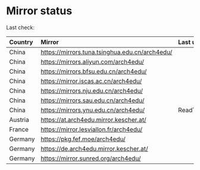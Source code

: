 <script src="./time.js"></script>
# Mirror status
Last check: <script type="text/javascript">localize(1688224705.6536736);</script>

|Country|Mirror|Last update|
|:------|:-----|:----------|
|China|https://mirrors.tuna.tsinghua.edu.cn/arch4edu/|<script type="text/javascript">localize(1688193229);</script>|
|China|https://mirrors.aliyun.com/arch4edu/|<script type="text/javascript">localize(1688106960);</script>|
|China|https://mirrors.bfsu.edu.cn/arch4edu/|<script type="text/javascript">localize(1688193229);</script>|
|China|https://mirror.iscas.ac.cn/arch4edu/|<script type="text/javascript">localize(1688193229);</script>|
|China|https://mirrors.nju.edu.cn/arch4edu/|<script type="text/javascript">localize(1688106960);</script>|
|China|https://mirrors.sau.edu.cn/arch4edu/|<script type="text/javascript">localize(1673850842);</script>|
|China|https://mirrors.ynu.edu.cn/arch4edu/|ReadTimeout|
|Austria|https://at.arch4edu.mirror.kescher.at/|<script type="text/javascript">localize(1688193229);</script>|
|France|https://mirror.lesviallon.fr/arch4edu/|<script type="text/javascript">localize(1688193229);</script>|
|Germany|https://pkg.fef.moe/arch4edu/|<script type="text/javascript">localize(1688193229);</script>|
|Germany|https://de.arch4edu.mirror.kescher.at/|<script type="text/javascript">localize(1688193229);</script>|
|Germany|https://mirror.sunred.org/arch4edu/|<script type="text/javascript">localize(1688193229);</script>|

<script src="./tablefilter/tablefilter.js"></script>
<script src="./table.js"></script>